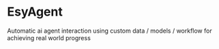 # EsyAgent
Automatic ai agent interaction using custom data / models / workflow for achieving real world progress
